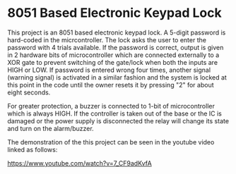 # 8051 Based Electronic Keypad Lock

This project is an 8051 based electronic keypad lock. A 5-digit password is hard-coded in the micrcontroller. The lock asks the user to enter the password with 4 trials available. If the password is correct, output is given in 2 hardware bits of microcontroller which are connected externally to a XOR gate to prevent switching of the gate/lock when both the inputs are HIGH or LOW. If password is entered wrong four times, another signal (warning signal) is activated in a similar fashion and the system is locked at this point in the code until the owner resets it by pressing "2" for about eight seconds.

For greater protection, a buzzer is connected to 1-bit of microcontroller which is always HIGH. If the controller is taken out of the base or the IC is damaged or the power supply is disconnected the relay will change its state and turn on the alarm/buzzer. 

The demonstration of the this project can be seen in the youtube video linked as follows:

https://www.youtube.com/watch?v=7_CF9adKvfA 

